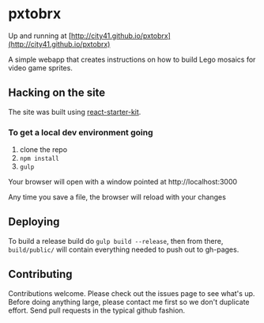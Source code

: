 # pxtobrx

Up and running at [http://city41.github.io/pxtobrx](http://city41.github.io/pxtobrx)

A simple webapp that creates instructions on how to build Lego mosaics for video game sprites.

## Hacking on the site

The site was built using [react-starter-kit](https://github.com/kriasoft/react-starter-kit).

### To get a local dev environment going

1. clone the repo
2. `npm install`
3. `gulp`

Your browser will open with a window pointed at http://localhost:3000

Any time you save a file, the browser will reload with your changes

## Deploying

To build a release build do `gulp build --release`, then from there, `build/public/` will contain everything needed to push out to gh-pages.

## Contributing

Contributions welcome. Please check out the issues page to see what's up. Before doing anything large, please contact me first so we don't duplicate effort. Send pull requests in the typical github fashion.
